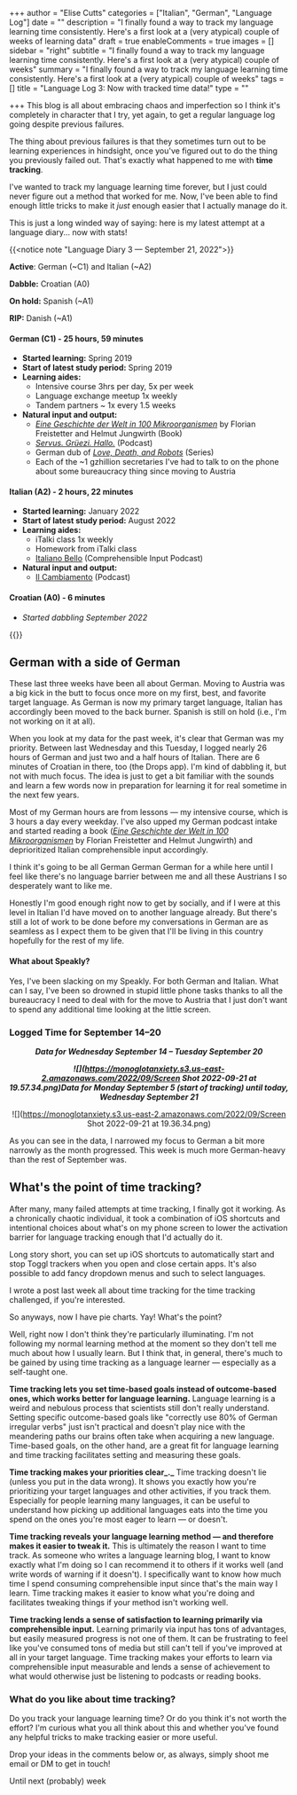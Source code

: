 +++
author = "Elise Cutts"
categories = ["Italian", "German", "Language Log"]
date = ""
description = "I finally found a way to track my language learning time consistently. Here's a first look at a (very atypical) couple of weeks of learning data"
draft = true
enableComments = true
images = []
sidebar = "right"
subtitle = "I finally found a way to track my language learning time consistently. Here's a first look at a (very atypical) couple of weeks"
summary = "I finally found a way to track my language learning time consistently. Here's a first look at a (very atypical) couple of weeks"
tags = []
title = "Language Log 3: Now with tracked time data!"
type = ""

+++
This blog is all about embracing chaos and imperfection so I think it's completely in character that I try, yet again, to get a regular language log going despite previous failures. 

The thing about previous failures is that they sometimes turn out to be learning experiences in hindsight, once you've figured out to do the thing you previously failed out. That's exactly what happened to me with **time tracking**. 

I've wanted to track my language learning time forever, but I just could never figure out a method that worked for me. Now, I've been able to find enough little tricks to make it _just_ enough easier that I actually manage do it.

This is just a long winded way of saying: here is my latest attempt at a language diary... now with stats!

{{<notice note "Language Diary 3 — September 21, 2022">}}

**Active**: German (\~C1) and Italian (\~A2)

**Dabble:** Croatian (A0)

**On hold:** Spanish (\~A1)

**RIP:** Danish (\~A1)

#### German (C1) - 25 hours, 59 minutes

* **Started learning:** Spring 2019
* **Start of latest study period:** Spring 2019
* **Learning aides:** 
  * Intensive course 3hrs per day, 5x per week
  * Language exchange meetup 1x weekly
  * Tandem partners \~ 1x every 1.5 weeks  
* **Natural input and output:**
  * [_Eine Geschichte der Welt in 100 Mikroorganismen_](https://www.hanser-literaturverlage.de/buch/eine-geschichte-der-welt-in-100-mikroorganismen/978-3-446-27096-1/) by Florian Freistetter and Helmut Jungwirth (Book)
  * [_Servus. Grüezi. Hallo._](https://www.zeit.de/serie/servus-gruezi-hallo) (Podcast)
  * German dub of [_Love, Death, and Robots_](https://en.wikipedia.org/wiki/Love,_Death_&_Robots) (Series) 
  * Each of the \~1 gzhillion secretaries I've had to talk to on the phone about some bureaucracy thing since moving to Austria

#### Italian (A2) - 2 hours, 22 minutes

* **Started learning:** January 2022
* **Start of latest study period:** August 2022
* **Learning aides:** 
  * iTalki class 1x weekly
  * Homework from iTalki class
  * [Italiano Bello](https://www.google.com/url?sa=t&rct=j&q=&esrc=s&source=web&cd=&ved=2ahUKEwigrtjnsKb6AhWOMewKHTe7CCQQFnoECBAQAQ&url=https%3A%2F%2Fpodcasts.apple.com%2Fde%2Fpodcast%2Fitaliano-bello%2Fid1522062006&usg=AOvVaw2PXcZetzoJR06CnUl28EIv) (Comprehensible Input Podcast)
* **Natural input and output:**
  * [Il Cambiamento](https://open.spotify.com/show/65ivIiSHAru2EvyWroTL7A) (Podcast)

#### Croatian (A0) - 6 minutes

* _Started dabbling September 2022_

{{</notice>}}

## German with a side of German

These last three weeks have been all about German. Moving to Austria was a big kick in the butt to focus once more on my first, best, and favorite target language. As German is now my primary target language, Italian has accordingly been moved to the back burner. Spanish is still on hold (i.e., I'm not working on it at all).

When you look at my data for the past week, it's clear that German was my priority. Between last Wednesday and this Tuesday, I logged nearly 26 hours of German and just two and a half hours of Italian. There are 6 minutes of Croatian in there, too (the Drops app). I'm kind of dabbling it, but not with much focus. The idea is just to get a bit familiar with the sounds and learn a few words now in preparation for learning it for real sometime in the next few years.

Most of my German hours are from lessons — my intensive course, which is 3 hours a day every weekday. I've also upped my German podcast intake and started reading a book ([_Eine Geschichte der Welt in 100 Mikroorganismen_](https://www.hanser-literaturverlage.de/buch/eine-geschichte-der-welt-in-100-mikroorganismen/978-3-446-27096-1/) by Florian Freistetter and Helmut Jungwirth) and deprioritized Italian comprehensible input accordingly.

I think it's going to be all German German German for a while here until I feel like there's no language barrier between me and all these Austrians I so desperately want to like me. 

Honestly I'm good enough right now to get by socially, and if I were at this level in Italian I'd have moved on to another language already. But there's still a lot of work to be done before my conversations in German are as seamless as I expect them to be given that I'll be living in this country hopefully for the rest of my life. 

#### What about Speakly?

Yes, I've been slacking on my Speakly. For both German and Italian. What can I say, I've been so drowned in stupid little phone tasks thanks to all the bureaucracy I need to deal with for the move to Austria that I just don't want to spend any additional time looking at the little screen. 

### Logged Time for September 14–20

<center>

**_Data for Wednesday September 14 – Tuesday September 20_**

**_![](https://monoglotanxiety.s3.us-east-2.amazonaws.com/2022/09/Screen Shot 2022-09-21 at 19.57.34.png)Data for Monday September 5 (start of tracking) until today, Wednesday September 21_**

![](https://monoglotanxiety.s3.us-east-2.amazonaws.com/2022/09/Screen Shot 2022-09-21 at 19.36.34.png)</center>

As you can see in the data, I narrowed my focus to German a bit more narrowly as the month progressed. This week is much more German-heavy than the rest of September was.

## What's the point of time tracking?

After many, many failed attempts at time tracking, I finally got it working. As a chronically chaotic individual, it took a combination of iOS shortcuts and intentional choices about what's on my phone screen to lower the activation barrier for language tracking enough that I'd actually do it. 

Long story short, you can set up iOS shortcuts to automatically start and stop Toggl trackers when you open and close certain apps. It's also possible to add fancy dropdown menus and such to select languages.

I wrote a post last week all about time tracking for the time tracking challenged, if you're interested.

So anyways, now I have pie charts. Yay! What's the point?

Well, right now I don't think they're particularly illuminating. I'm not following my normal learning method at the moment so they don't tell me much about how I usually learn. But I think that, in general, there's much to be gained by using time tracking as a language learner — especially as a self-taught one.

**Time tracking lets you set time-based goals instead of outcome-based ones, which works better for language learning.** Language learning is a weird and nebulous process that scientists still don't really understand. Setting specific outcome-based goals like "correctly use 80% of German irregular verbs" just isn't practical and doesn't play nice with the meandering paths our brains often take when acquiring a new language. Time-based goals, on the other hand, are a great fit for language learning and time tracking facilitates setting and measuring these goals.

**Time tracking makes your priorities clear_._** Time tracking doesn't lie (unless you put in the data wrong). It shows you exactly how you're prioritizing your target languages and other activities, if you track them. Especially for people learning many languages, it can be useful to understand how picking up additional languages eats into the time you spend on the ones you're most eager to learn — or doesn't. 

**Time tracking reveals your language learning method — and therefore makes it easier to tweak it.** This is ultimately the reason I want to time track. As someone who writes a language learning blog, I want to know exactly what I'm doing so I can recommend it to others if it works well (and write words of warning if it doesn't). I specifically want to know how much time I spend consuming comprehensible input since that's the main way I learn. Time tracking makes it easier to know what you're doing and facilitates tweaking things if your method isn't working well. 

**Time tracking lends a sense of satisfaction to learning primarily via comprehensible input.** Learning primarily via input has tons of advantages, but easily measured progress is not one of them. It can be frustrating to feel like you've consumed tons of media but still can't tell if you've improved at all in your target language. Time tracking makes your efforts to learn via comprehensible input measurable and lends a sense of achievement to what would otherwise just be listening to podcasts or reading books.

### What do you like about time tracking?

Do you track your language learning time? Or do you think it's not worth the effort? I'm curious what you all think about this and whether you've found any helpful tricks to make tracking easier or more useful.

Drop your ideas in the comments below or, as always, simply shoot me email or DM to get in touch!

Until next (probably) week
